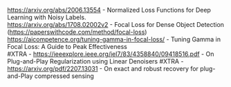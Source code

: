 https://arxiv.org/abs/2006.13554 - Normalized Loss Functions for Deep Learning with Noisy Labels. <br>
https://arxiv.org/abs/1708.02002v2 - Focal Loss for Dense Object Detection (https://paperswithcode.com/method/focal-loss) <br>
https://aicompetence.org/tuning-gamma-in-focal-loss/ - Tuning Gamma in Focal Loss: A Guide to Peak Effectiveness <br>
#XTRA - https://ieeexplore.ieee.org/iel7/83/4358840/09418516.pdf - On Plug-and-Play Regularization using Linear Denoisers 
#XTRA - https://arxiv.org/pdf/2207.13031 - On exact and robust recovery for plug-and-Play compressed sensing 
